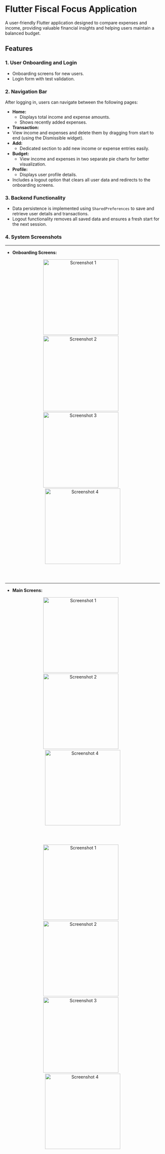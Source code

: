# Flutter Fiscal Focus Application

A user-friendly Flutter application designed to compare expenses and income, providing valuable financial insights and helping users maintain a balanced budget.

## Features

### 1. **User Onboarding and Login**
- Onboarding screens for new users.
- Login form with test validation.

### 2. **Navigation Bar**
After logging in, users can navigate between the following pages:
- **Home:**
  - Displays total income and expense amounts.
  - Shows recently added expenses.
- **Transaction:**
- View income and expenses and delete them by dragging from start to end (using the Dismissible widget).
- **Add:**
  - Dedicated section to add new income or expense entries easily.
- **Budget:**
  - View income and expenses in two separate pie charts for better visualization.
- **Profile:**
  - Displays user profile details.
- Includes a logout option that clears all user data and redirects to the onboarding screens.

### 3. **Backend Functionality**
- Data persistence is implemented using `SharedPreferences` to save and retrieve user details and transactions.
- Logout functionality removes all saved data and ensures a fresh start for the next session.

### 4. **System Screenshots**
---
- **Onboarding Screens:**
<p align="center">
  <img src="https://github.com/user-attachments/assets/ed31a14e-8722-4b76-a1d0-c4a02fb3df65" alt="Screenshot 1" width="245">&nbsp;&nbsp;&nbsp;
  <img src="https://github.com/user-attachments/assets/4f2967b2-8803-4f59-a345-aff3b3d09473" alt="Screenshot 2" width="245">&nbsp;&nbsp;&nbsp;
  <img src="https://github.com/user-attachments/assets/54fb9767-6857-4a42-b7b1-124bdb142c3d" alt="Screenshot 3" width="245">&nbsp;&nbsp;&nbsp;
  <img src="https://github.com/user-attachments/assets/f4f9f3f4-a4a0-4e40-b2a7-f294bccb1c98" alt="Screenshot 4" width="245">
</p>
<br><br>

---
- **Main Screens:**
<p align="center">
  <img src="https://github.com/user-attachments/assets/78e1ffd9-8814-45fa-8926-ed5dfc29cfc2" alt="Screenshot 1" width="245">&nbsp;&nbsp;&nbsp;
  <img src="https://github.com/user-attachments/assets/c3c35508-d900-4dd8-95a8-dd7f4729906d" alt="Screenshot 2" width="245">&nbsp;&nbsp;&nbsp;
  <img src="https://github.com/user-attachments/assets/ff84e96c-7d0f-4c32-a363-062da0487411" alt="Screenshot 4" width="245">
</p>
<br><br>
<p align="center">
  <img src="https://github.com/user-attachments/assets/5310b17e-96f7-4e58-83c8-f06d36d741d9" alt="Screenshot 1" width="245">&nbsp;&nbsp;&nbsp;
  <img src="https://github.com/user-attachments/assets/ad8d6c85-b08e-4c16-8426-a0e625633195" alt="Screenshot 2" width="245">&nbsp;&nbsp;&nbsp;
  <img src="https://github.com/user-attachments/assets/b1afe39d-4cf9-4a93-91db-adc341d22581" alt="Screenshot 3" width="245">&nbsp;&nbsp;&nbsp;
  <img src="https://github.com/user-attachments/assets/2f4740ea-36b4-4b5f-981f-3e3d470f9c02" alt="Screenshot 4" width="245">
</p>
